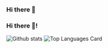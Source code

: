 ### Hi there 👋

<!--
**zer4tul/zer4tul** is a ✨ _special_ ✨ repository because its `README.md` (this file) appears on your GitHub profile.

Here are some ideas to get you started:

- 🔭 I’m currently working on ...
- 🌱 I’m currently learning ...
- 👯 I’m looking to collaborate on ...
- 🤔 I’m looking for help with ...
- 💬 Ask me about ...
- 📫 How to reach me: ...
- 😄 Pronouns: ...
- ⚡ Fun fact: ...
-->



### Hi there 👋!

![Github stats](https://github-readme-stats.vercel.app/api?username=zer4tul&show_icons=true&theme=gruvbox)
![Top Languages Card](https://github-readme-stats.vercel.app/api/top-langs/?username=zer4tul&theme=gruvbox&layout=compact)
